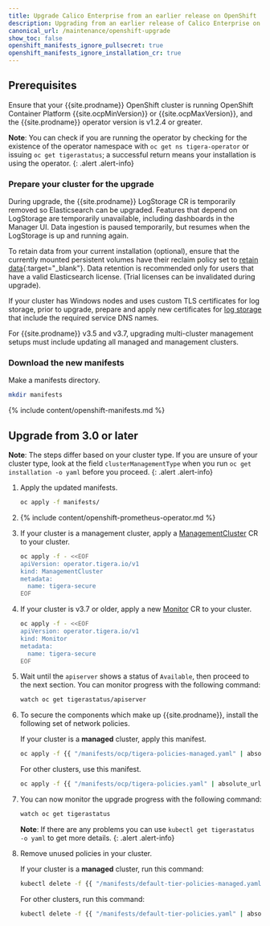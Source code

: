```yaml
---
title: Upgrade Calico Enterprise from an earlier release on OpenShift
description: Upgrading from an earlier release of Calico Enterprise on OpenShift.
canonical_url: /maintenance/openshift-upgrade
show_toc: false
openshift_manifests_ignore_pullsecret: true
openshift_manifests_ignore_installation_cr: true
---
```


## Prerequisites

Ensure that your {{site.prodname}} OpenShift cluster is running OpenShift Container Platform 
{{site.ocpMinVersion}} or {{site.ocpMaxVersion}}, and the {{site.prodname}} operator version is v1.2.4 or greater.

**Note**: You can check if you are running the operator by checking for the existence of the operator namespace
with `oc get ns tigera-operator` or issuing `oc get tigerastatus`; a successful return means your installation is
using the operator.
{: .alert .alert-info}

### Prepare your cluster for the upgrade

During upgrade, the {{site.prodname}} LogStorage CR is temporarily removed so Elasticsearch can be upgraded. Features
that depend on LogStorage are temporarily unavailable, including dashboards in the Manager UI. Data ingestion is paused
temporarily, but resumes when the LogStorage is up and running again.

To retain data from your current installation (optional), ensure that the currently mounted persistent volumes
have their reclaim policy set to [retain data](https://kubernetes.io/docs/tasks/administer-cluster/change-pv-reclaim-policy/){:target="_blank"}.
Data retention is recommended only for users that have a valid Elasticsearch license. (Trial licenses can be invalidated
during upgrade).

If your cluster has Windows nodes and uses custom TLS certificates for log storage, prior to upgrade, prepare and apply new certificates for [log storage]({{site.baseurl}}/security/comms/log-storage-tls) that include the required service DNS names.

For {{site.prodname}} v3.5 and v3.7, upgrading multi-cluster management setups must include updating all managed and management clusters.

### Download the new manifests

Make a manifests directory.

```bash
mkdir manifests
```

{% include content/openshift-manifests.md %}

## Upgrade from 3.0 or later
**Note**: The steps differ based on your cluster type. If you are unsure of your cluster type, look at the field `clusterManagementType` when you run `oc get installation -o yaml` before you proceed.
{: .alert .alert-info}

1. Apply the updated manifests.
   ```bash
   oc apply -f manifests/
   ```

1. {% include content/openshift-prometheus-operator.md %}

1. If your cluster is a management cluster, apply a [ManagementCluster]({{site.baseurl}}/reference/installation/api#operator.tigera.io/v1.ManagementCluster)
   CR to your cluster.
   ```bash
   oc apply -f - <<EOF
   apiVersion: operator.tigera.io/v1
   kind: ManagementCluster
   metadata:
     name: tigera-secure
   EOF
   ```

1. If your cluster is v3.7 or older, apply a new [Monitor]({{site.baseurl}}/reference/installation/api#operator.tigera.io/v1.Monitor)
   CR to your cluster.

   ```bash
   oc apply -f - <<EOF
   apiVersion: operator.tigera.io/v1
   kind: Monitor
   metadata:
     name: tigera-secure
   EOF
   ```

1. Wait until the `apiserver` shows a status of `Available`, then proceed to the next section. You can monitor progress with the following command:

   ```bash
   watch oc get tigerastatus/apiserver
   ```

1. To secure the components which make up {{site.prodname}}, install the following set of network policies.

   If your cluster is a **managed** cluster, apply this manifest.
   
   ```bash
   oc apply -f {{ "/manifests/ocp/tigera-policies-managed.yaml" | absolute_url }}
   ```
   
   For other clusters, use this manifest.
   
   ```bash
   oc apply -f {{ "/manifests/ocp/tigera-policies.yaml" | absolute_url }}
   ```

1. You can now monitor the upgrade progress with the following command:
   ```bash
   watch oc get tigerastatus
   ```

     **Note**: If there are any problems you can use `kubectl get tigerastatus -o yaml` to get more details.
     {: .alert .alert-info}

1. Remove unused policies in your cluster.

   If your cluster is a **managed** cluster, run this command:

   ```bash
   kubectl delete -f {{ "/manifests/default-tier-policies-managed.yaml" | absolute_url }}
   ```

   For other clusters, run this command:

   ```bash
   kubectl delete -f {{ "/manifests/default-tier-policies.yaml" | absolute_url }}
   ```
